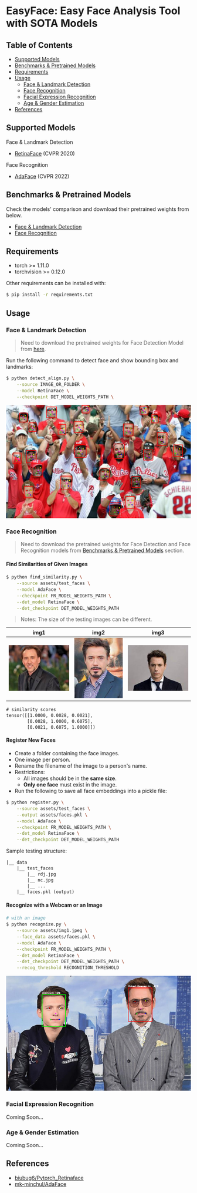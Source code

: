# EasyFace: Easy Face Analysis Tool with SOTA Models

## Table of Contents
* [Supported Models](#supported-models)
* [Benchmarks & Pretrained Models](#benchmarks--pretrained-models)
* [Requirements](#requirements)
* [Usage](#usage)
    * [Face & Landmark Detection](#face--landmark-detection)
    * [Face Recognition](#face-recognition)
    * [Facial Expression Recognition](#facial-expression-recognition)
    * [Age & Gender Estimation](#age--gender-estimation)
* [References](#references)


## Supported Models

Face & Landmark Detection

* [RetinaFace](https://arxiv.org/abs/1905.00641) (CVPR 2020)

Face Recognition

* [AdaFace](https://arxiv.org/abs/2204.00964) (CVPR 2022)


## Benchmarks & Pretrained Models

Check the models' comparison and download their pretrained weights from below.

* [Face & Landmark Detection](./easyface/detection/README.md)
* [Face Recognition](./easyface/recognition/README.md)


## Requirements

* torch >= 1.11.0
* torchvision >= 0.12.0

Other requirements can be installed with:

```bash
$ pip install -r requirements.txt
```

## Usage

### Face & Landmark Detection

> Need to download the pretrained weights for Face Detection Model from [here](./easyface/detection/README.md).

Run the following command to detect face and show bounding box and landmarks:

```bash
$ python detect_align.py \
    --source IMAGE_OR_FOLDER \
    --model RetinaFace \
    --checkpoint DET_MODEL_WEIGHTS_PATH \
```

![det_result](./assets/test_results/test_out.PNG)

### Face Recognition

> Need to download the pretrained weights for Face Detection and Face Recognition models from [Benchmarks & Pretrained Models](#benchmarks--pretrained-models) section.

#### Find Similarities of Given Images

```bash
$ python find_similarity.py \
    --source assets/test_faces \
    --model AdaFace \
    --checkpoint FR_MODEL_WEIGHTS_PATH \
    --det_model RetinaFace \
    --det_checkpoint DET_MODEL_WEIGHTS_PATH
```

> Notes: The size of the testing images can be different.

img1 | img2 | img3 
--- | --- | ---
![nc](./assets/test_faces/Nicolas%20Cage.jpg) | ![rdj1](./assets/img1.jpeg) | ![rdj](./assets/test_faces/Robert%20Downey%20Jr.jpeg) 

```
# similarity scores
tensor([[1.0000, 0.0028, 0.0021],
        [0.0028, 1.0000, 0.6075],
        [0.0021, 0.6075, 1.0000]])
```


#### Register New Faces
* Create a folder containing the face images.
* One image per person.
* Rename the filename of the image to a person's name.
* Restrictions:
    * All images should be in the **same size**.
    * **Only one face** must exist in the image.
* Run the following to save all face embeddings into a pickle file:

```bash
$ python register.py \
    --source assets/test_faces \
    --output assets/faces.pkl \
    --model AdaFace \
    --checkpoint FR_MODEL_WEIGHTS_PATH \
    --det_model RetinaFace \
    --det_checkpoint DET_MODEL_WEIGHTS_PATH
```
Sample testing structure:

```
|__ data
    |__ test_faces
        |__ rdj.jpg
        |__ nc.jpg
        |__ ...
    |__ faces.pkl (output)
```

#### Recognize with a Webcam or an Image

```bash
# with an image
$ python recognize.py \
    --source assets/img1.jpeg \
    --face_data assets/faces.pkl \
    --model AdaFace \
    --checkpoint FR_MODEL_WEIGHTS_PATH \
    --det_model RetinaFace \
    --det_checkpoint DET_MODEL_WEIGHTS_PATH \
    --recog_threshold RECOGNITION_THRESHOLD
```

![recog_result](./assets/test_results/recog_result.PNG)


### Facial Expression Recognition

Coming Soon...

### Age & Gender Estimation

Coming Soon...



## References

* [biubug6/Pytorch_Retinaface](https://github.com/biubug6/Pytorch_Retinaface)
* [mk-minchul/AdaFace](https://github.com/mk-minchul/AdaFace)